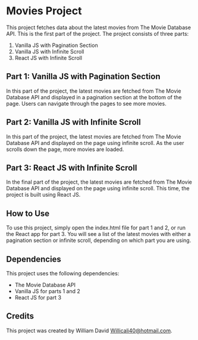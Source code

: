 # Movies Project

This project fetches data about the latest movies from The Movie Database API. This is the first part of the project. The project consists of three parts:

1. Vanilla JS with Pagination Section
2. Vanilla JS with Infinite Scroll
3. React JS with Infinite Scroll

## Part 1: Vanilla JS with Pagination Section

In this part of the project, the latest movies are fetched from The Movie Database API and displayed in a pagination section at the bottom of the page. Users can navigate through the pages to see more movies.

## Part 2: Vanilla JS with Infinite Scroll

In this part of the project, the latest movies are fetched from The Movie Database API and displayed on the page using infinite scroll. As the user scrolls down the page, more movies are loaded.

## Part 3: React JS with Infinite Scroll

In the final part of the project, the latest movies are fetched from The Movie Database API and displayed on the page using infinite scroll. This time, the project is built using React JS.

## How to Use

To use this project, simply open the index.html file for part 1 and 2, or run the React app for part 3. You will see a list of the latest movies with either a pagination section or infinite scroll, depending on which part you are using.

## Dependencies

This project uses the following dependencies:

- The Movie Database API
- Vanilla JS for parts 1 and 2
- React JS for part 3

## Credits

This project was created by William David Willicali40@hotmail.com.
